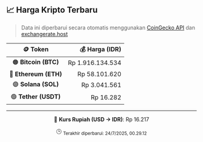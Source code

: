 

<!-- HARGA_KRIPTO -->
## 📈 Harga Kripto Terbaru

> Data ini diperbarui secara otomatis menggunakan [CoinGecko API](https://www.coingecko.com/) dan [exchangerate.host](https://exchangerate.host/)

<div align="center">

| 🪙 Token | 💰 Harga (IDR) |
|:------:|---------------:|
| 🟠 **Bitcoin (BTC)**   | Rp 1.916.134.534 |
| 🔵 **Ethereum (ETH)**  | Rp 58.101.620 |
| 🟣 **Solana (SOL)**    | Rp 3.041.561 |
| 🟢 **Tether (USDT)**   | Rp 16.282 |

---

💱 **Kurs Rupiah (USD → IDR)**: Rp 16.217

🕒 <sub>Terakhir diperbarui: 24/7/2025, 00.29.12</sub>

</div>
<!-- /HARGA_KRIPTO -->